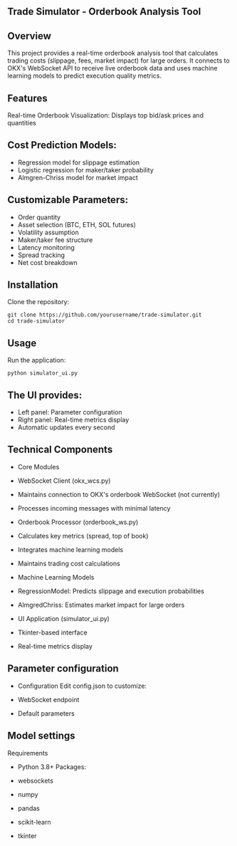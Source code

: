 ## Trade Simulator - Orderbook Analysis Tool


## Overview
This project provides a real-time orderbook analysis tool that calculates trading costs (slippage, fees, market impact) for large orders. It connects to OKX's WebSocket API to receive live orderbook data and uses machine learning models to predict execution quality metrics.

## Features
Real-time Orderbook Visualization: Displays top bid/ask prices and quantities

## Cost Prediction Models:

- Regression model for slippage estimation
- Logistic regression for maker/taker probability
- Almgren-Chriss model for market impact

## Customizable Parameters:
- Order quantity
- Asset selection (BTC, ETH, SOL futures)
- Volatility assumption
- Maker/taker fee structure
- Latency monitoring
- Spread tracking
- Net cost breakdown

## Installation
Clone the repository:
```
git clone https://github.com/yourusername/trade-simulator.git
cd trade-simulator
```
## Usage
Run the application:


```
python simulator_ui.py
```
## The UI provides:
- Left panel: Parameter configuration
- Right panel: Real-time metrics display
- Automatic updates every second

## Technical Components
- Core Modules
- WebSocket Client (okx_wcs.py)
- Maintains connection to OKX's orderbook WebSocket (not currently)
- Processes incoming messages with minimal latency

- Orderbook Processor (orderbook_ws.py)

- Calculates key metrics (spread, top of book)

- Integrates machine learning models

- Maintains trading cost calculations

-  Machine Learning Models

- RegressionModel: Predicts slippage and execution probabilities

- AlmgredChriss: Estimates market impact for large orders

- UI Application (simulator_ui.py)

- Tkinter-based interface

- Real-time metrics display

## Parameter configuration

- Configuration
Edit config.json to customize:

- WebSocket endpoint

- Default parameters

## Model settings

Requirements
- Python 3.8+
Packages:

- websockets
- numpy
- pandas
- scikit-learn
- tkinter

